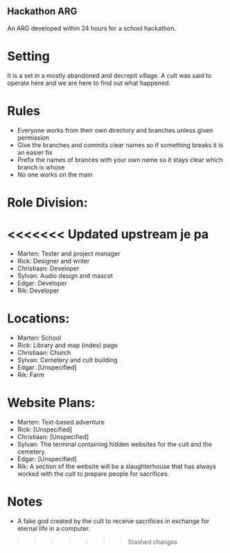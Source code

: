 ## Hackathon ARG
 
An ARG developed within 24 hours for a school hackathon.

# Setting

It is a set in a mostly abandoned and decrepit village. A cult was said to operate here
and we are here to find out what happened.

# Rules

- Everyone works from their own directory and branches unless given permission
- Give the branches and commits clear names so if something breaks it is an easier fix
- Prefix the names of brances with your own name so it stays clear which branch is whose
- No one works on the main

# Role Division:

<<<<<<< Updated upstream
je pa
=======
- Marten: Tester and project manager
- Rick: Designer and writer
- Christiaan: Developer
- Sylvan: Audio design and mascot
- Edgar: Developer
- Rik: Developer

# Locations:

- Marten: School
- Rick: Library and map (index) page
- Christiaan: Church
- Sylvan: Cemetery and cult building
- Edgar: [Unspecified]
- Rik: Farm

# Website Plans:

- Marten: Text-based adventure
- Rick: [Unspecified]
- Christiaan: [Unspecified]
- Sylvan: The terminal containing hidden websites for the cult and the cemetery.
- Edgar: [Unspecified]
- Rik: A section of the website will be a slaughterhouse that has always worked with the cult to prepare people for sacrifices.

# Notes

- A fake god created by the cult to receive sacrifices in exchange for eternal life in a computer.
>>>>>>> Stashed changes
